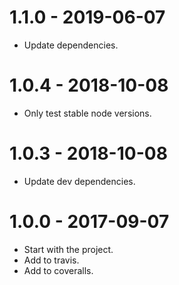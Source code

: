1.1.0 - 2019-06-07
=====

* Update dependencies.

1.0.4 - 2018-10-08
=====

* Only test stable node versions.

1.0.3 - 2018-10-08
=====

* Update dev dependencies.

1.0.0 - 2017-09-07
=====

* Start with the project.
* Add to travis.
* Add to coveralls.

